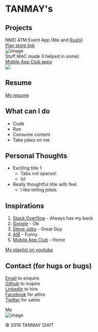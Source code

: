 
# TANMAY's

## Projects

NMD ATM Event App (Me and [Rushi](http://jogdand.com))  
[Play store link](https://play.google.com/store/apps/details?id=com.macbitsgoa.nmd)  
![image](https://lh3.googleusercontent.com/1ZbW3MM72Eg927m3wW4ECZi4t8jLVydPWt9K2dcs6sUgPNhjV_5DGPC5w4fnjHVUnkU=w48)  
Stuff MAC made (I helped in some)  
[Mobile App Club apps](https://play.google.com/store/apps/developer?id=Mobile+App+Club+-+BITS+Goa)  
![](https://avatars3.githubusercontent.com/u/6451546?s=48&v=4)

## Resume 

[My resume](https://docs.google.com/document/d/1iZYi0MBtGp7GyXt1T__7YTM40x_CFg_1b4vgMY07TPY/edit?usp=drivesdk)  

## What can I do

- Code 
- Run
- Consume content
- Take jokes on me

## **Personal** Thoughts 

- Exciting title 1
	- Tabs not spaces! 
	- lol
- Really thoughtful title with feel.
	- I like telling jokes.  
	
## Inspirations

1. [Stack Overflow](https://stackoverflow.com/) - Always has my back
2. [Google](https://google.com/) - Ob
3. [Steve Jobs](https://en.wikipedia.org/wiki/Steve_Jobs) - Great Guy
4. [AIB](https://www.youtube.com/user/allindiabakchod) - Funny
5. [Mobile App Club](https://www.facebook.com/MACBITSGoa) - Home   

[My playlist on youtube](https://www.youtube.com/playlist?list=PLgC98Ln8T0Moe0uYIMsAfdngJzDpImgQJ)

## Contact (for hugs or bugs)

[Email][td]     to enquire   
[Github][td1]   to inspire   
[LinkedIn][td2] to hire   
[Facebook][td3] for attire   
[Twitter][td4]  for satire   

[td]: <tanmaydixit110298@gmail.com>
[td1]: <https://www.github.com/tanmaydixit>
[td2]: <https://linkedin.com/in/tanmay-dixit-023325128>
[td3]: <https://www.facebook.com/tanmaydixit1102>
[td4]: <https://twitter.com/Tanmay__Dixit>

Me  
![image](http://www.pngmart.com/files/4/Coder-PNG-Clipart.png)

&copy; 2018 TANMAY DIXIT
	
